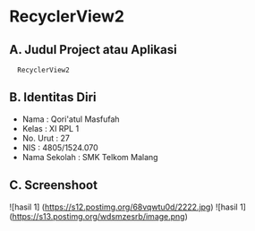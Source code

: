 # RecyclerView2

## A. Judul Project atau Aplikasi
      RecyclerView2

## B. Identitas Diri
   - Nama          : Qori'atul Masfufah
   - Kelas         : XI RPL 1
   - No. Urut      : 27
   - NIS           : 4805/1524.070
   - Nama Sekolah  : SMK Telkom Malang

## C. Screenshoot
   ![hasil 1] (https://s12.postimg.org/68vqwtu0d/2222.jpg)
   ![hasil 1] (https://s13.postimg.org/wdsmzesrb/image.png)
